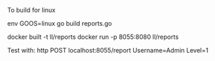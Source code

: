 
To build for linux

env GOOS=linux go build reports.go

docker built -t ll/reports
docker run -p 8055:8080 ll/reports


Test with:
http POST localhost:8055/report Username=Admin Level=1
